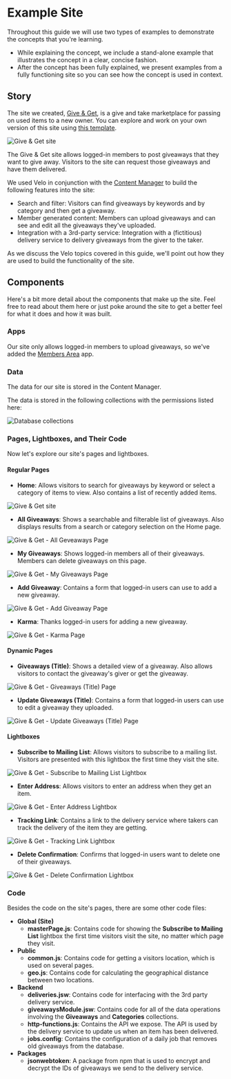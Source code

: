 # Example Site

Throughout this guide we will use two types of examples to demonstrate the concepts that you're learning. 

-   While explaining the concept, we include a stand-alone example that illustrates the concept in a clear, concise fashion. 
-   After the concept has been fully explained, we present examples from a fully functioning site so you can see how the concept is used in context.

## Story

The site we created, [Give & Get](https://www.wix.com/velo-dev/giveandget), is a give and take marketplace for passing on used items to a new owner. You can explore and work on your own version of this site using [this template](https://editor.wix.com/html/editor/web/renderer/new?siteId=bc57d791-a42d-4f8c-b74e-bd51b6dd0095&metaSiteId=398bcfa9-b93e-435a-95ea-9a0c15d56d36&autoDevMode=true). 

![Give & Get site](../media/give-and-get-story.gif)


The Give & Get site allows logged-in members to post giveaways that they want to give away. Visitors to the site can request those giveaways and have them delivered. 

We used Velo in conjunction with the [Content Manager](https://learn.wix.com/en/) to build the following features into the site:

-   Search and filter: Visitors can find giveaways by keywords and by category and then get a giveaway.
-   Member generated content: Members can upload giveaways and can see and edit all the giveaways they've uploaded.
-   Integration with a 3rd-party service: Integration with a (fictitious) delivery service to delivery giveaways from the giver to the taker.

As we discuss the Velo topics covered in this guide, we'll point out how they are used to build the functionality of the site.

## Components

Here's a bit more detail about the components that make up the site. Feel free to read about them here or just poke around the site to get a better feel for what it does and how it was built.

### Apps

Our site only allows logged-in members to upload giveaways, so we've added the [Members Area](https://support.wix.com/en/article/about-members-area) app.

### Data

The data for our site is stored in the Content Manager.

The data is stored in the following collections with the permissions listed here:

![Database collections](../media/give_and_get_collections.png)

### Pages, Lightboxes, and Their Code

Now let's explore our site's pages and lightboxes.

#### Regular Pages

-   **Home**: Allows visitors to search for giveaways by keyword or select a category of items to view. Also contains a list of recently added items. 

![Give & Get site](../media/give_and_get_home.gif)

-   **All Giveaways**: Shows a searchable and filterable list of giveaways. Also displays results from a search or category selection on the Home page.

![Give & Get - All Geveaways Page](../media/give_and_get_all_giveaways.png)

-   **My Giveaways**: Shows logged-in members all of their giveaways. Members can delete giveaways on this page.

![Give & Get - My Giveaways Page](../media/give_and_get_my_giveaways.png)

-   **Add Giveaway**: Contains a form that logged-in users can use to add a new giveaway. 

![Give & Get - Add Giveaway Page](../media/give_and_get_add_giveaway.png)

-   **Karma**: Thanks logged-in users for adding a new giveaway.

![Give & Get - Karma Page](../media/give_and_get_karma.png)

#### Dynamic Pages

-   **Giveaways (Title)**: Shows a detailed view of a giveaway. Also allows visitors to contact the giveaway's giver or get the giveaway.

![Give & Get - Giveaways (Title) Page](../media/give_and_get_giveaways_title.png)

-   **Update Giveaways (Title)**: Contains a form that logged-in users can use to edit a giveaway they uploaded.

![Give & Get - Update Giveaways (Title) Page](../media/give_and_get_update_giveaways_title.png)

#### Lightboxes

-   **Subscribe to Mailing List**: Allows visitors to subscribe to a mailing list. Visitors are presented with this lightbox the first time they visit the site.

![Give & Get - Subscribe to Mailing List Lightbox](../media/give_and_get_subscribe.png)

-   **Enter Address**: Allows visitors to enter an address when they get an item.

![Give & Get - Enter Address Lightbox](../media/give_and_get_address.png)

-   **Tracking Link**: Contains a link to the delivery service where takers can track the delivery of the item they are getting.

![Give & Get - Tracking Link Lightbox](../media/give_and_get_tracking.png)

-   **Delete Confirmation**: Confirms that logged-in users want to delete one of their giveaways.

![Give & Get - Delete Confirmation Lightbox](../media/give_and_get_delete_confirmation.png)

### Code

Besides the code on the site's pages, there are some other code files:

-   **Global (Site)**
    -   **masterPage.js**: Contains code for showing the **Subscribe to Mailing List** lightbox the first time visitors visit the site, no matter which page they visit.
-   **Public**
    -   **common.js**: Contains code for getting a visitors location, which is used on several pages.
    -   **geo.js**: Contains code for calculating the geographical distance between two locations.
-   **Backend**
    -   **deliveries.jsw**: Contains code for interfacing with the 3rd party delivery service.
    -   **giveawaysModule.jsw**: Contains code for all of the data operations involving the **Giveaways** and **Categories** collections.
    -   **http-functions.js**: Contains the API we expose. The API is used by the delivery service to update us when an item has been delivered.
    -   **jobs.config**: Contains the configuration of a daily job that removes old giveaways from the database.
-   **Packages**
    -   **jsonwebtoken**: A package from npm that is used to encrypt and decrypt the IDs of giveaways we send to the delivery service.